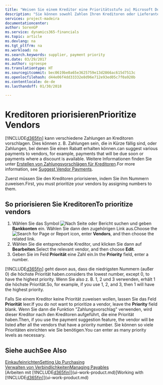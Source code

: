 ```yaml
---
title: "Weisen Sie einem Kreditor eine Prioritätsstufe zu| Microsoft Docs"
description: "Sie können sowohl Zahlen Ihren Kreditoren oder Lieferanten zuweisen, um sie zu priorisieren und Zahlungsvorschläge in Finance and Operations, Business edition zu erleichtern."
services: project-madeira
documentationcenter: 
author: SorenGP
ms.service: dynamics365-financials
ms.topic: article
ms.devlang: na
ms.tgt_pltfrm: na
ms.workload: na
ms.search.keywords: supplier, payment priority
ms.date: 03/29/2017
ms.author: sgroespe
ms.translationtype: HT
ms.sourcegitcommit: bec0619be0a65e3625759e13d2866ac615d7513c
ms.openlocfilehash: d44e06f4dd33332e8d96e712e93ed05c7f0a920b
ms.contentlocale: de-de
ms.lasthandoff: 01/30/2018

---
```

# <a name="prioritize-vendors"></a><span data-ttu-id="2d414-103">Kreditoren priorisieren</span><span class="sxs-lookup"><span data-stu-id="2d414-103">Prioritize Vendors</span></span>
[!INCLUDE[d365fin](includes/d365fin_md.md)] <span data-ttu-id="2d414-104"> kann verschiedene Zahlungen an Kreditoren vorschlagen. Dies können z. B. Zahlungen sein, die in Kürze fällig sind, oder Zahlungen, bei denen Sie einen Rabatt erhalten können.</span><span class="sxs-lookup"><span data-stu-id="2d414-104">can suggest various payments to vendors, for example, payments that will be due soon or payments where a discount is available.</span></span> <span data-ttu-id="2d414-105">Weitere Informationen finden Sie unter [Erstellen von Zahlungsvorschlägen für Kreditoren](payables-how-suggest-vendor-payments.md).</span><span class="sxs-lookup"><span data-stu-id="2d414-105">For more information, see [Suggest Vendor Payments](payables-how-suggest-vendor-payments.md).</span></span>

<span data-ttu-id="2d414-106">Zuerst müssen Sie den Kreditoren priorisieren, indem Sie ihm Nummern zuweisen.</span><span class="sxs-lookup"><span data-stu-id="2d414-106">First, you must prioritize your vendors by assigning numbers to them.</span></span>

## <a name="to-prioritize-vendors"></a><span data-ttu-id="2d414-107">So priorisieren Sie Kreditoren</span><span class="sxs-lookup"><span data-stu-id="2d414-107">To prioritize vendors</span></span>
1. <span data-ttu-id="2d414-108">Wählen Sie das Symbol ![Nach Seite oder Bericht suchen](media/ui-search/search_small.png "Nach Seite oder Bericht suchen") und geben **Bankkonten** ein. Wählen Sie dann den zugehörigen Link aus.</span><span class="sxs-lookup"><span data-stu-id="2d414-108">Choose the ![Search for Page or Report](media/ui-search/search_small.png "Search for Page or Report icon") icon, enter **Vendors**, and then choose the related link.</span></span>
2. <span data-ttu-id="2d414-109">Wählen Sie die entsprechende Kreditor, und klicken Sie dann auf **Bearbeiten**.</span><span class="sxs-lookup"><span data-stu-id="2d414-109">Select the relevant vendor, and then choose **Edit**.</span></span>
3. <span data-ttu-id="2d414-110">Geben Sie im Feld **Priorität** eine Zahl ein.</span><span class="sxs-lookup"><span data-stu-id="2d414-110">In the **Priority** field, enter a number.</span></span>

[!INCLUDE[d365fin](includes/d365fin_md.md)] <span data-ttu-id="2d414-111"> geht davon aus, dass die niedrigsten Nummern (außer 0) die höchste Priorität haben.</span><span class="sxs-lookup"><span data-stu-id="2d414-111">considers the lowest number, except 0, to have the highest priority.</span></span> <span data-ttu-id="2d414-112">Wenn Sie also z. B. 1, 2 und 3 verwenden, erhält 1 die höchste Priorität.</span><span class="sxs-lookup"><span data-stu-id="2d414-112">So, for example, if you use 1, 2, and 3, then 1 will have the highest priority.</span></span>

<span data-ttu-id="2d414-113">Falls Sie einem Kreditor keine Priorität zuweisen wollen, lassen Sie das Feld **Priorität** leer.</span><span class="sxs-lookup"><span data-stu-id="2d414-113">If you do not want to prioritize a vendor, leave the **Priority** field blank.</span></span> <span data-ttu-id="2d414-114">Wenn Sie dann die Funktion "Zahlungsvorschlag" verwenden, wird dieser Kreditor nach den Kreditoren aufgeführt, die eine Priorität haben.</span><span class="sxs-lookup"><span data-stu-id="2d414-114">Then, if you use the payment suggestion feature, the vendor will be listed after all the vendors that have a priority number.</span></span> <span data-ttu-id="2d414-115">Sie können so viele Prioritäten einrichten wie Sie benötigen.</span><span class="sxs-lookup"><span data-stu-id="2d414-115">You can enter as many priority levels as necessary.</span></span>

## <a name="see-also"></a><span data-ttu-id="2d414-116">Siehe auch</span><span class="sxs-lookup"><span data-stu-id="2d414-116">See Also</span></span>
[<span data-ttu-id="2d414-117">Einkaufeinrichten</span><span class="sxs-lookup"><span data-stu-id="2d414-117">Setting Up Purchasing</span></span>](purchasing-setup-purchasing.md)  
[<span data-ttu-id="2d414-118">Verwalten von Verbindlichkeiten</span><span class="sxs-lookup"><span data-stu-id="2d414-118">Managing Payables</span></span>](payables-manage-payables.md)  
<span data-ttu-id="2d414-119">[Arbeiten mit [!INCLUDE[d365fin](includes/d365fin_md.md)]](ui-work-product.md)</span><span class="sxs-lookup"><span data-stu-id="2d414-119">[Working with [!INCLUDE[d365fin](includes/d365fin_md.md)]](ui-work-product.md)</span></span>

